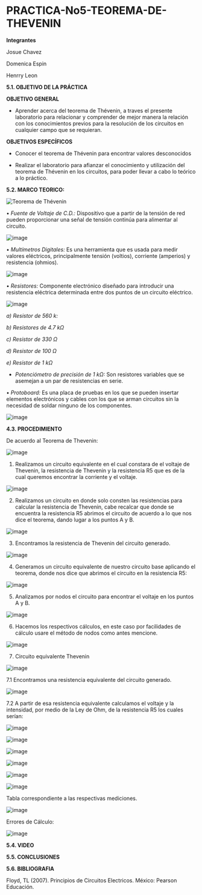 # PRACTICA-No5-TEOREMA-DE-THEVENIN

**Integrantes**

Josue Chavez

Domenica Espin

Henrry Leon

**5.1. OBJETIVO DE LA PRÁCTICA**

**OBJETIVO GENERAL**

-  Aprender  acerca del teorema de Thévenin, a traves el presente laboratorio para relacionar y comprender de mejor manera la relación con los conocimientos previos para la resolución de los circuitos en  cualquier campo que se requieran.

**OBJETIVOS ESPECÍFICOS**

- Conocer el teorema de Thévenin para encontrar valores desconocidos

-  Realizar el laboratorio para afianzar el conocimiento y utilización del teorema de Thévenin en los circuitos, para poder llevar a cabo lo teórico a lo práctico.

**5.2. MARCO TEORICO:**

![Teorema de Thévenin](https://user-images.githubusercontent.com/116777118/211019427-f63c6ad2-a125-4f94-bd3b-5638a3f749c8.png)

• *Fuente de Voltaje de C.D.:* Dispositivo que a partir de la tensión de red pueden proporcionar una señal de tensión continúa para alimentar al circuito.

![image](https://user-images.githubusercontent.com/116777118/202655992-b76f28ec-5b39-40c2-972a-ab07f4078448.png)

• *Multímetros Digitales:* Es una herramienta que es usada para medir valores eléctricos, principalmente tensión (voltios), corriente (amperios) y resistencia (ohmios).

![image](https://user-images.githubusercontent.com/116777118/202656052-21cb49c9-117a-46d3-a033-ba19b86a50ed.png)

• *Resistores:* Componente electrónico diseñado para introducir una resistencia eléctrica determinada entre dos puntos de un circuito eléctrico.

![image](https://user-images.githubusercontent.com/116777118/202656190-eb7c02f1-032c-4da9-aa9d-735a50956092.png)

*a) Resistor de 560 k:*

*b) Resistores de 4.7 kΩ*

*c) Resistor de 330 Ω*

*d) Resistor de 100 Ω*

*e) Resistor de 1 kΩ*

- *Potenciómetro de precisión de 1 kΩ:* Son resistores variables que se asemejan a un par de resistencias en serie. 

• *Protoboard:* Es una placa de pruebas en los que se pueden insertar elementos electrónicos y cables con los que se arman circuitos sin la necesidad de soldar ninguno de los componentes.

![image](https://user-images.githubusercontent.com/116777118/202656481-fff9b413-cfc1-4586-9ab8-bdf0a4e3c9f5.png)

**4.3. PROCEDIMIENTO**

De acuerdo al Teorema de Thevenin:

![image](https://user-images.githubusercontent.com/116777118/211020969-1f36d574-e246-45d7-b43c-6c93014f76a2.png)

1.	Realizamos un circuito equivalente en el cual constara de el voltaje de Thevenin, la resistencia de Thevenin y la resistencia R5 que es de la cual queremos encontrar la corriente y el voltaje. 

![image](https://user-images.githubusercontent.com/116777118/211021124-37f519a9-ac23-40bf-8235-95121c970ac3.png)

2.	Realizamos un circuito en donde solo consten las resistencias para calcular la resistencia de Thevenin, cabe recalcar que donde se encuentra la resistencia R5 abrimos el circuito de acuerdo a lo que nos dice el teorema, dando lugar a los puntos A y B. 

![image](https://user-images.githubusercontent.com/116777118/211021205-3cae1938-740b-4ff1-b718-a2827958c9c2.png)

3.	Encontramos la resistencia de Thevenin del circuito generado. 

![image](https://user-images.githubusercontent.com/116777118/211021377-d1976477-983e-44da-b73a-a9c53f020326.png)

4.	Generamos un circuito equivalente de nuestro circuito base aplicando el teorema, donde nos dice que abrimos el circuito en la resistencia R5:

![image](https://user-images.githubusercontent.com/116777118/211021446-95de864d-aa47-4b35-a21a-82b6f1da199e.png)

5.	Analizamos por nodos el circuito para encontrar el voltaje en los puntos A y B.
 
![image](https://user-images.githubusercontent.com/116777118/211021538-29a0b89c-3333-4428-b421-6dea6920e961.png)

6.	Hacemos los respectivos cálculos, en este caso por facilidades de cálculo usare el método de nodos como antes mencione. 

![image](https://user-images.githubusercontent.com/116777118/211021740-b41bae29-0914-42df-bf1d-d19a89f8c790.png)

7.	Circuito equivalente Thevenin

![image](https://user-images.githubusercontent.com/116777118/211021879-3c1bc194-1072-48e6-80e2-876e8fa7ce46.png)

7.1 Encontramos una resistencia equivalente del circuito generado.

![image](https://user-images.githubusercontent.com/116777118/211022032-486ef016-9b83-4e54-a332-d860e6a1cd56.png)

7.2 A partir de esa resistencia equivalente calculamos el voltaje y la intensidad, por medio de la Ley de Ohm, de la resistencia R5 los cuales serían:

![image](https://user-images.githubusercontent.com/116777118/211022171-858bb564-9380-422a-93bd-ae5ea4be4012.png)

![image](https://user-images.githubusercontent.com/116777118/211056647-a6642201-7d48-4175-a69c-aef694294eda.png)

![image](https://user-images.githubusercontent.com/116777118/211056814-1833b83e-b1d4-4b81-bd7c-1c9cc199abd6.png)

![image](https://user-images.githubusercontent.com/116777118/211057003-ad0c4c1f-ebe2-4ba2-957f-d7c046c016e2.png)

![image](https://user-images.githubusercontent.com/116777118/211057159-6bf51375-57af-488e-ae81-23257b42100b.png)

![image](https://user-images.githubusercontent.com/116777118/211057324-51b938ab-cb66-4110-8076-b5653dd1461c.png)

Tabla correspondiente a las respectivas mediciones. 

![image](https://user-images.githubusercontent.com/116777118/211565564-c7ce0f2b-6ffb-460b-b424-2e9b0b1443bf.png)

Errores de Cálculo: 

![image](https://user-images.githubusercontent.com/116777118/211565924-507c0b88-92c4-464b-96e5-572dfdfab93c.png)

**5.4. VIDEO**


**5.5. CONCLUSIONES**


**5.6. BIBLIOGRAFIA**

Floyd, TL (2007). Principios de Circuitos Electricos. México: Pearson Educación.









